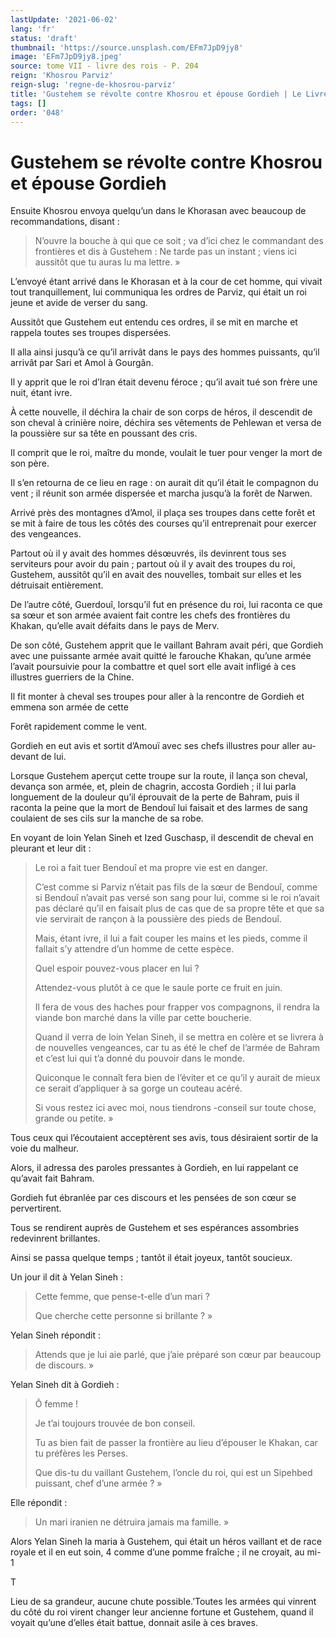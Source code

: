 ```yaml
---
lastUpdate: '2021-06-02'
lang: 'fr'
status: 'draft'
thumbnail: 'https://source.unsplash.com/EFm7JpD9jy8'
image: 'EFm7JpD9jy8.jpeg'
source: tome VII - livre des rois - P. 204
reign: 'Khosrou Parviz'
reign-slug: 'regne-de-khosrou-parviz'
title: 'Gustehem se révolte contre Khosrou et épouse Gordieh | Le Livre des Rois | Shâhnâmeh'
tags: []
order: '048'
---
```


<!-- LTeX: language=fr -->

# Gustehem se révolte contre Khosrou et épouse Gordieh

Ensuite Khosrou envoya quelqu’un dans le Khorasan avec beaucoup de recommandations, disant :

> N’ouvre la bouche à qui que ce soit ; va d’ici chez le commandant des frontières et dis à Gustehem : Ne tarde pas un instant ; viens ici aussitôt que tu auras lu ma lettre. »

L’envoyé étant arrivé dans le Khorasan et à la cour de cet homme, qui vivait tout tranquillement, lui communiqua les ordres de Parviz, qui était un roi jeune et avide de verser du sang.

Aussitôt que Gustehem eut entendu ces ordres, il se mit en marche et rappela toutes ses troupes dispersées.

Il alla ainsi jusqu’à ce qu’il arrivât dans le pays des hommes puissants, qu’il arrivât par Sari et Amol à Gourgân.

Il y apprit que le roi d’Iran était devenu féroce ; qu’il avait tué son frère une nuit, étant ivre.

À cette nouvelle, il déchira la chair de son corps de héros, il descendit de son cheval à crinière noire, déchira ses vêtements de Pehlewan et versa de la poussière sur sa tête en poussant des cris.

Il comprit que le roi, maître du monde, voulait le tuer pour venger la mort de son père.

Il s’en retourna de ce lieu en rage : on aurait dit qu’il était le compagnon du vent ; il réunit son armée dispersée et marcha jusqu’à la forêt de Narwen.

Arrivé près des montagnes d’Amol, il plaça ses troupes dans cette forêt et se mit à faire de tous les côtés des courses qu’il entreprenait pour exercer des vengeances.

Partout où il y avait des hommes désœuvrés, ils devinrent tous ses serviteurs pour avoir du pain ; partout où il y avait des troupes du roi, Gustehem, aussitôt qu’il en avait des nouvelles, tombait sur elles et les détruisait entièrement.

De l’autre côté, Guerdouî, lorsqu’il fut en présence du roi, lui raconta ce que sa sœur et son armée avaient fait contre les chefs des frontières du Khakan, qu’elle avait défaits dans le pays de Merv.

De son côté, Gustehem apprit que le vaillant Bahram avait péri, que Gordieh avec une puissante armée avait quitté le farouche Khakan, qu’une armée l’avait poursuivie pour la combattre et quel sort elle avait infligé à ces illustres guerriers de la Chine.

Il fit monter à cheval ses troupes pour aller à la rencontre de Gordieh et emmena son armée de cette

Forêt rapidement comme le vent.

Gordieh en eut avis et sortit d’Amouï avec ses chefs illustres pour aller au-devant de lui.

Lorsque Gustehem aperçut cette troupe sur la route, il lança son cheval, devança son armée, et, plein de chagrin, accosta Gordieh ; il lui parla longuement de la douleur qu’il éprouvait de la perte de Bahram, puis il raconta la peine que la mort de Bendouî lui faisait et des larmes de sang coulaient de ses cils sur la manche de sa robe.

En voyant de loin Yelan Sineh et Ized Guschasp, il descendit de cheval en pleurant et leur dit :

> Le roi a fait tuer Bendouî et ma propre vie est en danger.
>
> C’est comme si Parviz n’était pas fils de la sœur de Bendouî, comme si Bendouî n’avait pas versé son sang pour lui, comme si le roi n’avait pas déclaré qu’il en faisait plus de cas que de sa propre tête et que sa vie servirait de rançon à la poussière des pieds de Bendouî.
>
> Mais, étant ivre, il lui a fait couper les mains et les pieds, comme il fallait s’y attendre d’un homme de cette espèce.
>
> Quel espoir pouvez-vous placer en lui ?
>
> Attendez-vous plutôt à ce que le saule porte ce fruit en juin.
>
> Il fera de vous des haches pour frapper vos compagnons, il rendra la viande bon marché dans la ville par cette boucherie.
>
> Quand il verra de loin Yelan Sineh, il se mettra en colère et se livrera à de nouvelles vengeances, car tu as été le chef de l’armée de Bahram et c’est lui qui t’a donné du pouvoir dans le monde.
>
> Quiconque le connaît fera bien de l’éviter et ce qu’il y aurait de mieux ce serait d’appliquer à sa gorge un couteau acéré.
>
> Si vous restez ici avec moi, nous tiendrons -conseil sur toute chose, grande ou petite. »

Tous ceux qui l’écoutaient acceptèrent ses avis, tous désiraient sortir de la voie du malheur.

Alors, il adressa des paroles pressantes à Gordieh, en lui rappelant ce qu’avait fait Bahram.

Gordieh fut ébranlée par ces discours et les pensées de son cœur se pervertirent.

Tous se rendirent auprès de Gustehem et ses espérances assombries redevinrent brillantes.

Ainsi se passa quelque temps ; tantôt il était joyeux, tantôt soucieux.

Un jour il dit à Yelan Sineh :

> Cette femme, que pense-t-elle d’un mari ?
>
> Que cherche cette personne si brillante ? »

Yelan Sineh répondit :

> Attends que je lui aie parlé, que j’aie préparé son cœur par beaucoup de discours. »

Yelan Sineh dit à Gordieh :

> Ô femme !
>
> Je t’ai toujours trouvée de bon conseil.
>
> Tu as bien fait de passer la frontière au lieu d’épouser le Khakan, car tu préfères les Perses.
>
> Que dis-tu du vaillant Gustehem, l’oncle du roi, qui est un Sipehbed puissant, chef d’une armée ? »

Elle répondit :

> Un mari iranien ne détruira jamais ma famille. »

Alors Yelan Sineh la maria à Gustehem, qui était un héros vaillant et de race royale et il en eut soin, 4 comme d’une pomme fraîche ; il ne croyait, au mi-
1

T

Lieu de sa grandeur, aucune chute possible.’Toutes les armées qui vinrent du côté du roi virent changer leur ancienne fortune et Gustehem, quand il voyait qu’une d’elles était battue, donnait asile à ces braves.
